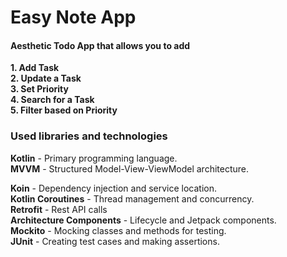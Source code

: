 # Easy Note App
#### Aesthetic Todo App that allows you to add

**1. Add Task**  </br>
**2. Update a Task**  </br>
**3. Set Priority** </br>
**4. Search for a Task** </br>
**5. Filter based on Priority** </br>

### Used libraries and technologies
**Kotlin** - Primary programming language.</br>
**MVVM** - Structured Model-View-ViewModel architecture.</br>

**Koin** - Dependency injection and service location.</br>
**Kotlin Coroutines** - Thread management and concurrency.</br>
**Retrofit** - Rest API calls</br>
**Architecture Components** - Lifecycle and Jetpack components.</br>
**Mockito** - Mocking classes and methods for testing.</br>
**JUnit** - Creating test cases and making assertions.</br>
